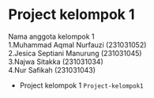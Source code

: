 # Project kelompok 1
<div> Nama anggota kelompok 1 </div>
<div> 1.Muhammad Aqmal Nurfauzi (231031052) </div>
<div> 2.Jesica Septiani Manurung (231031045) </div>
<div> 3.Najwa Sitakka (231031034) </div>
<div> 4.Nur Safikah (231031043) </div>

* Project kelompok 1 `Project-kelompok1`

